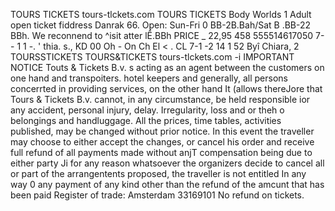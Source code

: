 TOURS TICKETS tours-tlckets.com TOURS TICKETS Body Worlds 1 Adult open ticket fiddress Danrak 66. Open: Sun-Fri 0 BB-2B.Bah/Sat B .BB-22 BBh. We reconnend to ^isit atter lỂ.BBh PRICE _ 22,95 458 555514617050 7- - 1 1 -. ' thia. s., KD 00 Oh - On Ch El < . CL 7-1 -2 14 1 52 Byî Chiara, 2 TOURSSTICKETS TOURS&TICKETS tours-tlckets.com -i IMPORTANT NOTICE Touts & Tickets B.v. s acting as an agent between the customers on one hand and transpoiters. hotel keepers and generally, all persons concerrted in providing services, on the other hand It (allows thereJore that Tours & Tickets B.v. cannot, in any circumstance, be held responsible ior any accident, personal injury, delay. Irregularity, loss and or theh o belongings and handluggage. All the prices, time tables, activities published, may be changed without prior notice. In this event the traveller may choose to either accept the changes, or cancel his order and receive full refund of all payments made without anjT compensation being due to either party Ji for any reason whatsoever the organizers decide to cancel all or part of the arrangentents proposed, the traveller is not entitled In any way 0 any payment of any kind other than the refund of the amcunt that has been paid Register of trade: Amsterdam 33169101 No refund on tickets.